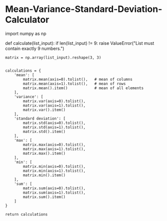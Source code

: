 # Mean-Variance-Standard-Deviation-Calculator

import numpy as np

def calculate(list_input):
    if len(list_input) != 9:
        raise ValueError("List must contain exactly 9 numbers.")
    
    
    matrix = np.array(list_input).reshape(3, 3)
    

    calculations = {
        'mean': [
            matrix.mean(axis=0).tolist(),   # mean of columns
            matrix.mean(axis=1).tolist(),   # mean of rows
            matrix.mean().item()            # mean of all elements
        ],
        'variance': [
            matrix.var(axis=0).tolist(),
            matrix.var(axis=1).tolist(),
            matrix.var().item()
        ],
        'standard deviation': [
            matrix.std(axis=0).tolist(),
            matrix.std(axis=1).tolist(),
            matrix.std().item()
        ],
        'max': [
            matrix.max(axis=0).tolist(),
            matrix.max(axis=1).tolist(),
            matrix.max().item()
        ],
        'min': [
            matrix.min(axis=0).tolist(),
            matrix.min(axis=1).tolist(),
            matrix.min().item()
        ],
        'sum': [
            matrix.sum(axis=0).tolist(),
            matrix.sum(axis=1).tolist(),
            matrix.sum().item()
        ]
    }
    
    return calculations
